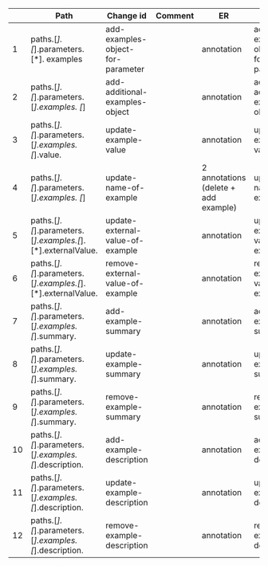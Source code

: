 |    | Path                                                                 | Change id                         | Comment | ER                                   | Link                              |
|----|----------------------------------------------------------------------|-----------------------------------|---------|--------------------------------------|-----------------------------------|
| 1  | paths.[*].[*].parameters.[*]. examples                               | add-examples-object-for-parameter |         | annotation                           | add-examples-object-for-parameter |
| 2  | paths.[*].[*].parameters.[*].examples. [*]                           | add-additional-examples-object    |         | annotation                           | add-additional-examples-object    |
| 3  | paths.[*].[*].parameters.[*].examples.[*].value. <value>             | update-example-value              |         | annotation                           | update-example-value              |
| 4  | paths.[*].[*].parameters.[*].examples. [*]                           | update-name-of-example            |         | 2 annotations (delete + add example) | update-name-of-example            |
| 5  | paths.[*].[*].parameters.[*].examples.[*].[*].externalValue. <value> | update-external-value-of-example  |         | annotation                           | update-external-value-of-example  |
| 6  | paths.[*].[*].parameters.[*].examples.[*].[*].externalValue. <value> | remove-external-value-of-example  |         | annotation                           | remove-external-value-of-example  |
| 7  | paths.[*].[*].parameters.[*].examples.[*].summary. <value>           | add-example-summary               |         | annotation                           | add-example-summary               |
| 8  | paths.[*].[*].parameters.[*].examples.[*].summary. <value>           | update-example-summary            |         | annotation                           | update-example-summary            |
| 9  | paths.[*].[*].parameters.[*].examples.[*].summary. <value>           | remove-example-summary            |         | annotation                           | remove-example-summary            |
| 10 | paths.[*].[*].parameters.[*].examples.[*].description. <value>       | add-example-description           |         | annotation                           | add-example-description           |
| 11 | paths.[*].[*].parameters.[*].examples.[*].description. <value>       | update-example-description        |         | annotation                           | update-example-description        |
| 12 | paths.[*].[*].parameters.[*].examples.[*].description. <value>       | remove-example-description        |         | annotation                           | remove-example-description        |
